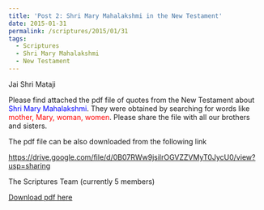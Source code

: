 ```yaml
---
title: 'Post 2: Shri Mary Mahalakshmi in the New Testament'
date: 2015-01-31
permalink: /scriptures/2015/01/31
tags:
  - Scriptures
  - Shri Mary Mahalakshmi
  - New Testament
---
```


Jai Shri Mataji  

Please find attached the pdf file of quotes from the New Testament about <font color="blue">Shri Mary Mahalakshmi</font>. They were obtained by searching for words like <font color="red">mother, Mary, woman, women</font>. Please share the file with all our brothers and sisters. 

The pdf file can be also downloaded from the following link  

<a href="https://drive.google.com/file/d/0B07RWw9jsilrOGVZZVMyT0JycU0/view?usp=sharing">https://drive.google.com/file/d/0B07RWw9jsilrOGVZZVMyT0JycU0/view?usp=sharing</a>

The Scriptures Team (currently 5 members)

[Download pdf here](http://seven-teams.github.io/files/Shri_Mary_Mahalakshmi_in_the_New_Testament.pdf)